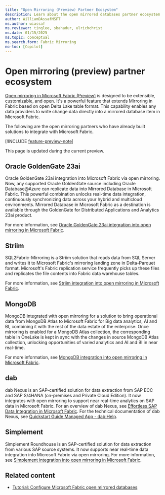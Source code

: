 ```yaml
---
title: "Open Mirroring (Preview) Partner Ecosystem"
description: Learn about the open mirrored databases partner ecosystem in Microsoft Fabric.
author: WilliamDAssafMSFT
ms.author: wiassaf
ms.reviewer: tinglee, sbahadur, ulrichchrist
ms.date: 01/15/2025
ms.topic: conceptual
ms.search.form: Fabric Mirroring
no-loc: [Copilot]
---
```


# Open mirroring (preview) partner ecosystem

[Open mirroring in Microsoft Fabric (Preview)](open-mirroring.md) is designed to be extensible, customizable, and open. It's a powerful feature that extends Mirroring in Fabric based on open Delta Lake table format. This capability enables any data providers to write change data directly into a mirrored database item in Microsoft Fabric.

The following are the open mirroring partners who have already built solutions to integrate with Microsoft Fabric.

[!INCLUDE [feature-preview-note](../../includes/feature-preview-note.md)]

This page is updated during the current preview.

## Oracle GoldenGate 23ai

Oracle GoldenGate 23ai integration into Microsoft Fabric via open mirroring. Now, any supported Oracle GoldenGate source including Oracle Database@Azure can replicate data into Mirrored Database in Microsoft Fabric. This powerful combination unlocks real-time data integration, continuously synchronizing data across your hybrid and multicloud environments. Mirrored Database in Microsoft Fabric as a destination is available through the GoldenGate for Distributed Applications and Analytics 23ai product.

For more information, see [Oracle GoldenGate 23ai integration into open mirroring in Microsoft Fabric](https://aka.ms/mirroring/oracle-goldengate-23ai-docs).

## Striim

SQL2Fabric-Mirroring is a Striim solution that reads data from SQL Server and writes it to Microsoft Fabric's mirroring landing zone in Delta-Parquet format. Microsoft's Fabric replication service frequently picks up these files and replicates the file contents into Fabric data warehouse tables.

For more information, see [Striim integration into open mirroring in Microsoft Fabric](https://aka.ms/mirroring/striim-docs).

## MongoDB

MongoDB integrated with open mirroring for a solution to bring operational data from MongoDB Atlas to Microsoft Fabric for Big data analytics, AI and BI, combining it with the rest of the data estate of the enterprise. Once mirroring is enabled for a MongoDB Atlas collection, the corresponding table in OneLake is kept in sync with the changes in source MongoDB Atlas collection, unlocking opportunities of varied analytics and AI and BI in near real-time.

For more information, see [MongoDB integration into open mirroring in Microsoft Fabric](https://aka.ms/mirroring/mongodb-docs).

## dab

dab Nexus is an SAP-certified solution for data extraction from SAP ECC and SAP S/4HANA (on-premises and Private Cloud Edition). It now integrates with open mirroring to support near real-time analytics on SAP data in Microsoft Fabric.
For an overview of dab Nexus, see [Effortless SAP Data Integration in Microsoft Fabric](https://aka.ms/mirroring/dab-mirroring-overview).
For the technical documentation of dab Nexus, see [Quickstart Guide Managed App - dab:Help](https://aka.ms/mirroring/dab-mirroring-doc).

## Simplement

Simplement Roundhouse is an SAP-certified solution for data extraction from various SAP source systems. It now supports near real-time data integration into Microsoft Fabric via open mirroring.
For more information, see [Simplement integration into open mirroring in Microsoft Fabric](https://aka.ms/mirroring/simplement-overview).

## Related content

- [Tutorial: Configure Microsoft Fabric open mirrored databases](open-mirroring-tutorial.md)
